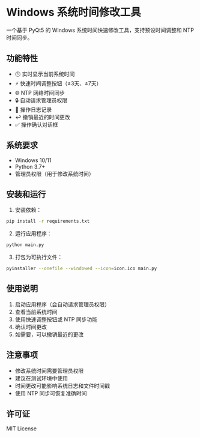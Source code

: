 # Windows 系统时间修改工具

一个基于 PyQt5 的 Windows 系统时间快速修改工具，支持预设时间调整和 NTP 时间同步。

## 功能特性

- 🕒 实时显示当前系统时间
- ⚡ 快速时间调整按钮（±3天、±7天）
- 🌐 NTP 网络时间同步
- 🔒 自动请求管理员权限
- 📝 操作日志记录
- ↩️ 撤销最近的时间更改
- ✅ 操作确认对话框

## 系统要求

- Windows 10/11
- Python 3.7+
- 管理员权限（用于修改系统时间）

## 安装和运行

1. 安装依赖：
```bash
pip install -r requirements.txt
```

2. 运行应用程序：
```bash
python main.py
```

3. 打包为可执行文件：
```bash
pyinstaller --onefile --windowed --icon=icon.ico main.py
```

## 使用说明

1. 启动应用程序（会自动请求管理员权限）
2. 查看当前系统时间
3. 使用快速调整按钮或 NTP 同步功能
4. 确认时间更改
5. 如需要，可以撤销最近的更改

## 注意事项

- 修改系统时间需要管理员权限
- 建议在测试环境中使用
- 时间更改可能影响系统日志和文件时间戳
- 使用 NTP 同步可恢复准确时间

## 许可证

MIT License
